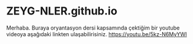 # ZEYG-NLER.github.io
Merhaba. Buraya oryantasyon dersi kapsamında çektiğim bir youtube videoya aşağıdaki linkten ulaşabilirisiniz.
https://youtu.be/5kz-N6MyYWI
